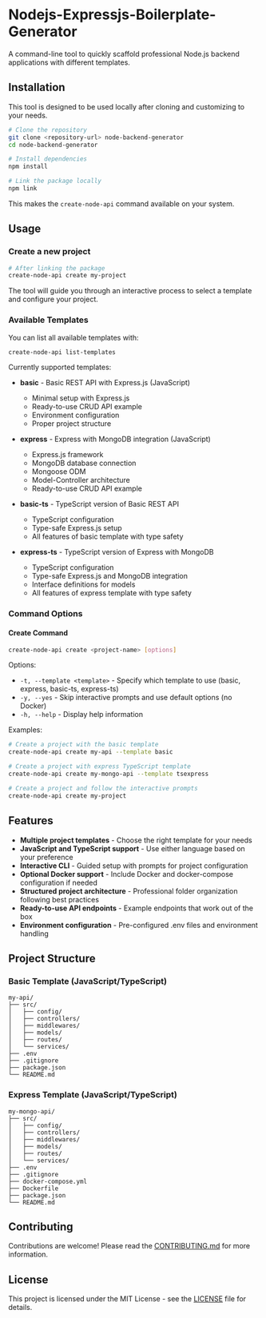 # Nodejs-Expressjs-Boilerplate-Generator

A command-line tool to quickly scaffold professional Node.js backend applications with different templates.

## Installation

This tool is designed to be used locally after cloning and customizing to your needs.

```bash
# Clone the repository
git clone <repository-url> node-backend-generator
cd node-backend-generator

# Install dependencies
npm install

# Link the package locally
npm link
```

This makes the `create-node-api` command available on your system.

## Usage

### Create a new project

```bash
# After linking the package
create-node-api create my-project
```

The tool will guide you through an interactive process to select a template and configure your project.

### Available Templates

You can list all available templates with:

```bash
create-node-api list-templates
```

Currently supported templates:

- **basic** - Basic REST API with Express.js (JavaScript)

  - Minimal setup with Express.js
  - Ready-to-use CRUD API example
  - Environment configuration
  - Proper project structure

- **express** - Express with MongoDB integration (JavaScript)

  - Express.js framework
  - MongoDB database connection
  - Mongoose ODM
  - Model-Controller architecture
  - Ready-to-use CRUD API example

- **basic-ts** - TypeScript version of Basic REST API

  - TypeScript configuration
  - Type-safe Express.js setup
  - All features of basic template with type safety

- **express-ts** - TypeScript version of Express with MongoDB
  - TypeScript configuration
  - Type-safe Express.js and MongoDB integration
  - Interface definitions for models
  - All features of express template with type safety

### Command Options

#### Create Command

```bash
create-node-api create <project-name> [options]
```

Options:

- `-t, --template <template>` - Specify which template to use (basic, express, basic-ts, express-ts)
- `-y, --yes` - Skip interactive prompts and use default options (no Docker)
- `-h, --help` - Display help information

Examples:

```bash
# Create a project with the basic template
create-node-api create my-api --template basic

# Create a project with express TypeScript template
create-node-api create my-mongo-api --template tsexpress

# Create a project and follow the interactive prompts
create-node-api create my-project
```

## Features

- **Multiple project templates** - Choose the right template for your needs
- **JavaScript and TypeScript support** - Use either language based on your preference
- **Interactive CLI** - Guided setup with prompts for project configuration
- **Optional Docker support** - Include Docker and docker-compose configuration if needed
- **Structured project architecture** - Professional folder organization following best practices
- **Ready-to-use API endpoints** - Example endpoints that work out of the box
- **Environment configuration** - Pre-configured .env files and environment handling

## Project Structure

### Basic Template (JavaScript/TypeScript)

```
my-api/
├── src/
│   ├── config/
│   ├── controllers/
│   ├── middlewares/
│   ├── models/
│   ├── routes/
│   └── services/
├── .env
├── .gitignore
├── package.json
└── README.md
```

### Express Template (JavaScript/TypeScript)

```
my-mongo-api/
├── src/
│   ├── config/
│   ├── controllers/
│   ├── middlewares/
│   ├── models/
│   ├── routes/
│   └── services/
├── .env
├── .gitignore
├── docker-compose.yml
├── Dockerfile
├── package.json
└── README.md
```

## Contributing

Contributions are welcome! Please read the [CONTRIBUTING.md](file:///c%3A/Container/backend_dev/node-backend-generator/CONTRIBUTING.md) for more information.

## License

This project is licensed under the MIT License - see the [LICENSE](file:///c%3A/Container/backend_dev/node-backend-generator/LICENSE) file for details.
